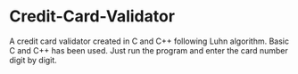 # Credit-Card-Validator
A credit card validator created in C and C++ following Luhn algorithm.
Basic C and C++ has been used.
Just run the program and enter the card number digit by digit.
